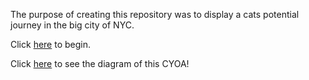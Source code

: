 The purpose of creating this repository was to display a cats potential journey in the big city of NYC.

Click [here](home.md) to begin.

Click [here]([https://docs.google.com/drawings/d/1OLkxnd0gXgnB-4jqvhp5dGs6l8cO_b84o1tp4AeDRK0/edit](https://docs.google.com/drawings/d/e/2PACX-1vRYxALF89QwKwQHHDN9TD0vY_MDW9vHAafZNG_8GqcJRjEB16FUsktPCsrTbBw5Bv-a3ZVI8gqeQqIy/pub?w=960&h=720)https://docs.google.com/drawings/d/e/2PACX-1vRYxALF89QwKwQHHDN9TD0vY_MDW9vHAafZNG_8GqcJRjEB16FUsktPCsrTbBw5Bv-a3ZVI8gqeQqIy/pub?w=960&h=720) to see the diagram of this CYOA!
